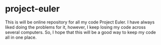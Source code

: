 # project-euler

This is will be online repository for all my code Project Euler. I have always liked doing the problems for it, however, I keep losing my code across several computers. So, I hope that this will be a good way to keep my code all in one place.